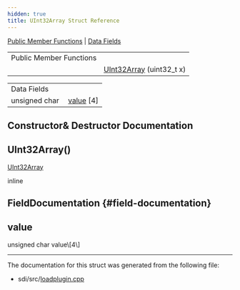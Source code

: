```yaml
---
hidden: true
title: UInt32Array Struct Reference
---
```


[Public Member Functions](#pub-methods) \| [Data Fields](#pub-attribs)

|  |  |
|----|----|
| Public Member Functions |  |
|   | [UInt32Array](#afd496a10b01313eb1fc43ace17fa95eb) (uint32_t x) |

|                |                                                   |
|----------------|---------------------------------------------------|
| Data Fields    |                                                   |
| unsigned char  | [value](#a2647ceeff5d93df520887f36bda71f3c) \[4\] |

## Constructor& Destructor Documentation

## UInt32Array() <a href="#afd496a10b01313eb1fc43ace17fa95eb" id="afd496a10b01313eb1fc43ace17fa95eb"></a>

<p><a href="struct_u_int32_array.md">UInt32Array</a></p>

inline

## FieldDocumentation {#field-documentation}

## value <a href="#a2647ceeff5d93df520887f36bda71f3c" id="a2647ceeff5d93df520887f36bda71f3c"></a>

<p>unsigned char value\[4\]</p>

------------------------------------------------------------------------

The documentation for this struct was generated from the following file:

- sdi/src/<a href="loadplugin_8cpp.md">loadplugin.cpp</a>
